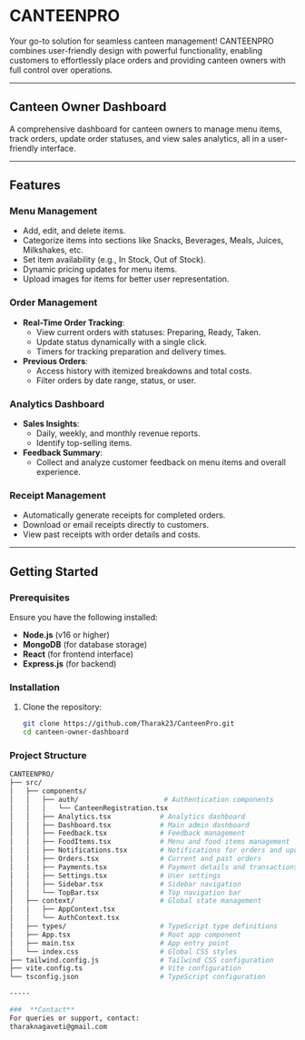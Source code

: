 # **CANTEENPRO**

Your go-to solution for seamless canteen management! CANTEENPRO combines user-friendly design with powerful functionality, enabling customers to effortlessly place orders and providing canteen owners with full control over operations.

---

## **Canteen Owner Dashboard**

A comprehensive dashboard for canteen owners to manage menu items, track orders, update order statuses, and view sales analytics, all in a user-friendly interface.

---

## **Features**

### **Menu Management**
- Add, edit, and delete items.
- Categorize items into sections like Snacks, Beverages, Meals, Juices, Milkshakes, etc.
- Set item availability (e.g., In Stock, Out of Stock).
- Dynamic pricing updates for menu items.
- Upload images for items for better user representation.

### **Order Management**
- **Real-Time Order Tracking**:
  - View current orders with statuses: Preparing, Ready, Taken.
  - Update status dynamically with a single click.
  - Timers for tracking preparation and delivery times.
- **Previous Orders**:
  - Access history with itemized breakdowns and total costs.
  - Filter orders by date range, status, or user.

### **Analytics Dashboard**
- **Sales Insights**:
  - Daily, weekly, and monthly revenue reports.
  - Identify top-selling items.
- **Feedback Summary**:
  - Collect and analyze customer feedback on menu items and overall experience.

### **Receipt Management**
- Automatically generate receipts for completed orders.
- Download or email receipts directly to customers.
- View past receipts with order details and costs.

---

## **Getting Started**

### **Prerequisites**
Ensure you have the following installed:
- **Node.js** (v16 or higher)
- **MongoDB** (for database storage)
- **React** (for frontend interface)
- **Express.js** (for backend)

### **Installation**
1. Clone the repository:
   ```bash
   git clone https://github.com/Tharak23/CanteenPro.git
   cd canteen-owner-dashboard

### **Project Structure**
```bash
CANTEENPRO/
├── src/
│   ├── components/
│   │   ├── auth/                     # Authentication components
│   │   │   └── CanteenRegistration.tsx
│   │   ├── Analytics.tsx            # Analytics dashboard
│   │   ├── Dashboard.tsx            # Main admin dashboard
│   │   ├── Feedback.tsx             # Feedback management
│   │   ├── FoodItems.tsx            # Menu and food items management
│   │   ├── Notifications.tsx        # Notifications for orders and updates
│   │   ├── Orders.tsx               # Current and past orders
│   │   ├── Payments.tsx             # Payment details and transactions
│   │   ├── Settings.tsx             # User settings
│   │   ├── Sidebar.tsx              # Sidebar navigation
│   │   └── TopBar.tsx               # Top navigation bar
│   ├── context/                     # Global state management
│   │   ├── AppContext.tsx
│   │   └── AuthContext.tsx
│   ├── types/                       # TypeScript type definitions
│   ├── App.tsx                      # Root app component
│   ├── main.tsx                     # App entry point
│   └── index.css                    # Global CSS styles
├── tailwind.config.js               # Tailwind CSS configuration
├── vite.config.ts                   # Vite configuration
└── tsconfig.json                    # TypeScript configuration

-----

###  **Contact**
For queries or support, contact:
tharaknagaveti@gmail.com
